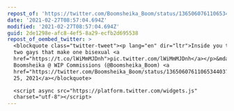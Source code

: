 ```yaml
---
repost_of: 'https://twitter.com/Boomsheika_Boom/status/1365060761106534403'
date: '2021-02-27T08:57:04.694Z'
modified: '2021-02-27T08:57:04.694Z'
guid: 2de1298e-afc8-4ef5-8a29-ecfb2d695538
repost_of_oembed_twitter: >
  <blockquote class="twitter-tweet"><p lang="en" dir="ltr">Inside you there are
  two gays that make one bisexual <a
  href="https://t.co/lWiMmMJDnh">pic.twitter.com/lWiMmMJDnh</a></p>&mdash;
  Boomsheika @ WIP Commissions (@Boomsheika_Boom) <a
  href="https://twitter.com/Boomsheika_Boom/status/1365060761106534403?ref_src=twsrc%5Etfw">February
  25, 2021</a></blockquote>

  <script async src="https://platform.twitter.com/widgets.js"
  charset="utf-8"></script>
---
```

 
